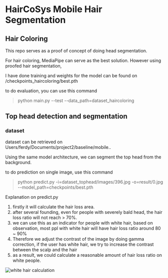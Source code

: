 # HairCoSys Mobile Hair Segmentation 

## Hair Coloring 
This repo serves as a proof of concept of doing head segmentation. 

For hair coloring, MediaPipe can serve as the best solution. However using proofed hair segmentation, 

I have done training and weights for the model can be found on /checkpoints_haircoloring/best.pth

to do evaluation, you can use this command

> python main.py --test --data_path=dataset_haircoloring

## Top head detection and segmentation 

### dataset
dataset can be retrieved on Users/ferdy/Documents/project2/baseline/mobile.. 


Using the same model architecture, we can segment the top head from the background. 

to do prediction on single image, use this command 

> python predict.py -i=dataset_tophead/images/396.jpg -o=result/0.jpg --model_path=checkpoints/best.pth

Explanation on predict.py 
1. firstly it will calculate the hair loss area. 
2. after several founding, even for people with severely bald head, the hair loss ratio will not reach > 70%. 
3. we can use this as an indicator for people with white hair, based on observation, most ppl with white hair will have hair loss ratio around 80  ~ 90%
4. Therefore we adjust the contrast of the image by doing gamma correction, if the user has white hair, we try to increase the contrast between the scalp and the hair 
5. as a result, we could calculate a reasonable amount of hair loss ratio on white people.

![white hair calculation](/white_hair_calc.png "White hair result")

